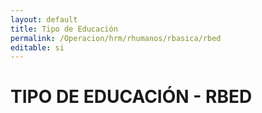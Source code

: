 ```yaml
---
layout: default
title: Tipo de Educación
permalink: /Operacion/hrm/rhumanos/rbasica/rbed
editable: si
---
```


# TIPO DE EDUCACIÓN - RBED  
